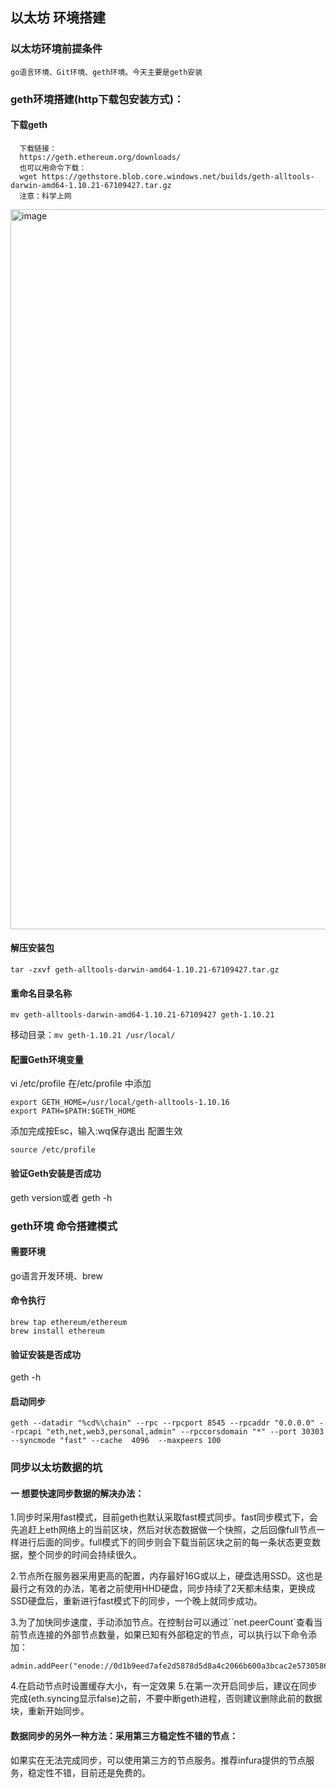 ## 以太坊 环境搭建
### 以太坊环境前提条件
    go语言环境、Git环境、geth环境。今天主要是geth安装
### geth环境搭建(http下载包安装方式)：
#### 下载geth
      下载链接：
      https://geth.ethereum.org/downloads/ 
      也可以用命令下载：
      wget https://gethstore.blob.core.windows.net/builds/geth-alltools-darwin-amd64-1.10.21-67109427.tar.gz 
      注意：科学上网
<img width="1152" alt="image" src="https://user-images.githubusercontent.com/111756902/188559388-3579a4cc-df9b-41a2-bb8f-dcbcd937c73e.png">

#### 解压安装包
```
tar -zxvf geth-alltools-darwin-amd64-1.10.21-67109427.tar.gz
```
#### 重命名目录名称

```
mv geth-alltools-darwin-amd64-1.10.21-67109427 geth-1.10.21
```
移动目录：``` mv geth-1.10.21 /usr/local/ ```
#### 配置Geth环境变量

vi /etc/profile
在/etc/profile 中添加
```
export GETH_HOME=/usr/local/geth-alltools-1.10.16
export PATH=$PATH:$GETH_HOME
```
添加完成按Esc，输入:wq保存退出
配置生效
```
source /etc/profile
```
#### 验证Geth安装是否成功
geth version或者 geth -h

### geth环境 命令搭建模式
#### 需要环境
go语言开发环境、brew
#### 命令执行
```
brew tap ethereum/ethereum
brew install ethereum
```
#### 验证安装是否成功
geth -h
#### 启动同步
```
geth --datadir "%cd%\chain" --rpc --rpcport 8545 --rpcaddr "0.0.0.0" --rpcapi "eth,net,web3,personal,admin" --rpccorsdomain "*" --port 30303 --syncmode "fast" --cache  4096  --maxpeers 100
```

### 同步以太坊数据的坑
#### 一 想要快速同步数据的解决办法：
1.同步时采用fast模式，目前geth也默认采取fast模式同步。fast同步模式下，会先追赶上eth网络上的当前区块，然后对状态数据做一个快照，之后回像full节点一样进行后面的同步。full模式下的同步则会下载当前区块之前的每一条状态更变数据，整个同步的时间会持续很久。

2.节点所在服务器采用更高的配置，内存最好16G或以上，硬盘选用SSD。这也是最行之有效的办法，笔者之前使用HHD硬盘，同步持续了2天都未结束，更换成SSD硬盘后，重新进行fast模式下的同步，一个晚上就同步成功。

3.为了加快同步速度，手动添加节点。在控制台可以通过``net.peerCount`查看当前节点连接的外部节点数量，如果已知有外部稳定的节点，可以执行以下命令添加：
```
admin.addPeer("enode://0d1b9eed7afe2d5878d5d8a4c2066b600a3bcac2e5730586421af224e93a58cd03cac75bf0b2a62fd8049cd3692a085758cc1e407c8b2c94bb069814a5e8d0f0@209.9.106.245:30303")
```

4.在启动节点时设置缓存大小，有一定效果
5.在第一次开启同步后，建议在同步完成(eth.syncing显示false)之前，不要中断geth进程，否则建议删除此前的数据块，重新开始同步。

#### 数据同步的另外一种方法：采用第三方稳定性不错的节点：
   如果实在无法完成同步，可以使用第三方的节点服务。推荐infura提供的节点服务，稳定性不错，目前还是免费的。
